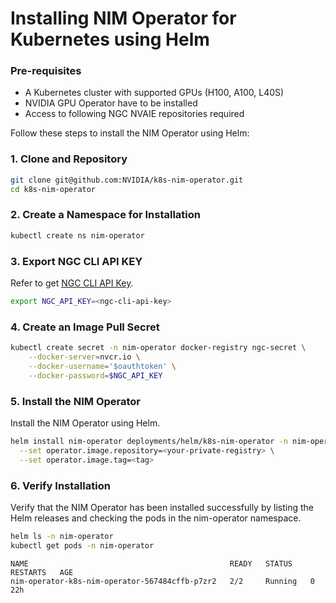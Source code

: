 <!--
  SPDX-FileCopyrightText: Copyright (c) 2024 NVIDIA CORPORATION & AFFILIATES. All rights reserved.
  SPDX-License-Identifier: Apache-2.0
-->

# Installing NIM Operator for Kubernetes using Helm

### Pre-requisites

* A Kubernetes cluster with supported GPUs (H100, A100, L40S)
* NVIDIA GPU Operator have to be installed
* Access to following NGC NVAIE repositories required

Follow these steps to install the NIM Operator using Helm:

### 1. Clone and Repository

```sh
git clone git@github.com:NVIDIA/k8s-nim-operator.git
cd k8s-nim-operator
```

### 2. Create a Namespace for Installation

```sh
kubectl create ns nim-operator
```
### 3. Export NGC CLI API KEY

Refer to get [NGC CLI API Key](https://docs.nvidia.com/ngc/gpu-cloud/ngc-private-registry-user-guide/index.html#ngc-api-keys).

```sh
export NGC_API_KEY=<ngc-cli-api-key>
```

### 4. Create an Image Pull Secret

```sh
kubectl create secret -n nim-operator docker-registry ngc-secret \
    --docker-server=nvcr.io \
    --docker-username='$oauthtoken' \
    --docker-password=$NGC_API_KEY
```

### 5. Install the NIM Operator

Install the NIM Operator using Helm.

```sh
helm install nim-operator deployments/helm/k8s-nim-operator -n nim-operator \
  --set operator.image.repository=<your-private-registry> \
  --set operator.image.tag=<tag>
```

### 6. Verify Installation
Verify that the NIM Operator has been installed successfully by listing the Helm releases and checking the pods in the nim-operator namespace.

```sh
helm ls -n nim-operator
kubectl get pods -n nim-operator
```

```console
NAME                                             READY   STATUS    RESTARTS   AGE
nim-operator-k8s-nim-operator-567484cffb-p7zr2   2/2     Running   0          22h
```
